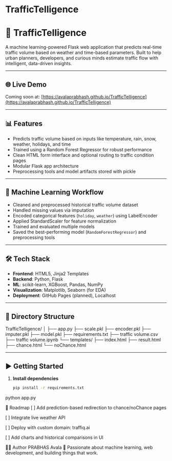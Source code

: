 # TrafficTelligence
# 🚦 TrafficTelligence

A machine learning-powered Flask web application that predicts real-time traffic volume based on weather and time-based parameters. Built to help urban planners, developers, and curious minds estimate traffic flow with intelligent, data-driven insights.

---

## 🌐 Live Demo

Coming soon at: [https://avalaprabhash.github.io/TrafficTelligence](https://avalaprabhash.github.io/TrafficTelligence)

---

## 📊 Features

- Predicts traffic volume based on inputs like temperature, rain, snow, weather, holidays, and time
- Trained using a Random Forest Regressor for robust performance
- Clean HTML form interface and optional routing to traffic condition pages
- Modular Flask app architecture
- Preprocessing tools and model artifacts stored with pickle

---

## 🧠 Machine Learning Workflow

- Cleaned and preprocessed historical traffic volume dataset
- Handled missing values via imputation
- Encoded categorical features (`holiday`, `weather`) using LabelEncoder
- Applied StandardScaler for feature normalization
- Trained and evaluated multiple models
- Saved the best-performing model (`RandomForestRegressor`) and preprocessing tools

---

## 🛠️ Tech Stack

- **Frontend**: HTML5, Jinja2 Templates
- **Backend**: Python, Flask
- **ML**: scikit-learn, XGBoost, Pandas, NumPy
- **Visualization**: Matplotlib, Seaborn (for EDA)
- **Deployment**: GitHub Pages (planned), Localhost

---

## 📁 Directory Structure

TrafficTelligence/ │ ├── app.py ├── scale.pkl ├── encoder.pkl ├── imputer.pkl ├── model.pkl ├── requirements.txt ├── traffic volume.csv ├── traffic volume.ipynb └── templates/ ├── index.html ├── result.html ├── chance.html └── noChance.html


---


## ▶️ Getting Started

1. **Install dependencies**
   ```bash
   pip install -r requirements.txt

python app.py

🚀 Roadmap
[ ] Add prediction-based redirection to chance/noChance pages

[ ] Integrate live weather API

[ ] Deploy with custom domain: traffiq.ai

[ ] Add charts and historical comparisons in UI

🙋‍♂️ Author
PRABHAS Avala 🧠 Passionate about machine learning, web development, and building things that work.
